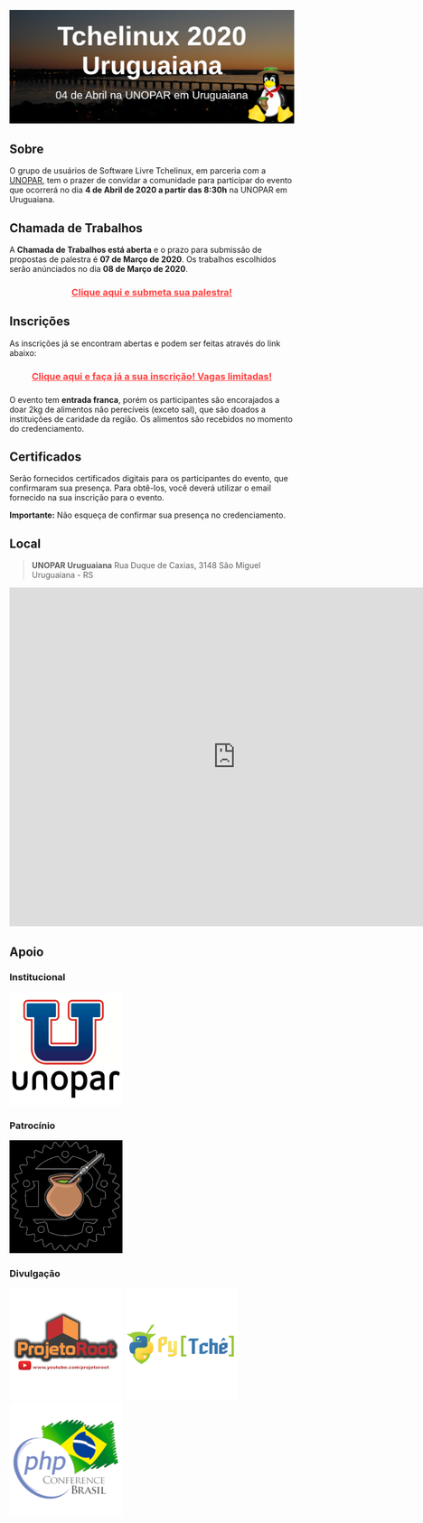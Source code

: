 [![Tchelinux 2020 Uruguaiana](images/banner.jpg)](#)

## Sobre

O grupo de usuários de Software Livre Tchelinux, em parceria com a [UNOPAR](https://www.unopar.com.br/), tem o prazer de convidar a comunidade para participar do evento que ocorrerá no dia **4 de Abril de 2020 a partir das 8:30h** na UNOPAR em Uruguaiana.

## Chamada de Trabalhos

A **Chamada de Trabalhos está aberta** e o prazo para submissão de propostas de palestra é **07 de Março de 2020**. Os trabalhos escolhidos serão anúnciados no dia **08 de Março de 2020**.

<center><a href="https://uruguaiana.tchelinux.org/cfp/" style="color:#ff4040"><b><h3>Clique aqui e submeta sua palestra!<h3></b></a></center>

## Inscrições

As inscrições já se encontram abertas e podem ser feitas através do link abaixo: 

<center><a href="https://uruguaiana.tchelinux.org/inscricoes/" style="color:#ff4040"><b><h3>Clique aqui e faça já a sua inscrição! Vagas limitadas!<h3></b></a></center>

O evento tem **entrada franca**, porém os participantes são encorajados a doar 2kg de alimentos não perecíveis (exceto sal), que são doados a instituições de caridade da região. Os alimentos são recebidos no momento do credenciamento.

## Certificados

Serão fornecidos certificados digitais para os participantes do evento, que confirmaram sua presença. Para obtê-los, você deverá utilizar o email fornecido na sua inscrição para o evento.

**Importante:** Não esqueça de confirmar sua presença no credenciamento.

## Local

> **UNOPAR Uruguaiana**
> Rua Duque de Caxias, 3148
> São Miguel
> Uruguaiana - RS

<div class="map-responsive">
  <iframe src="https://www.google.com/maps/embed?pb=!1m18!1m12!1m3!1d13853.19933290104!2d-57.09759830218864!3d-29.768970526988273!2m3!1f0!2f0!3f0!3m2!1i1024!2i768!4f13.1!3m3!1m2!1s0x94535b38fddddbfd%3A0xd4741d6f7cbb0880!2sR.%20Duque%20de%20Caxias%2C%203148%20-%20S%C3%A3o%20Miguel%2C%20Uruguaiana%20-%20RS%2C%2097502-772!5e0!3m2!1sen!2sbr!4v1581830218368!5m2!1sen!2sbr" width="800" height="600" frameborder="0" style="border:0;" allowfullscreen=""></iframe>
</div>

## Apoio

### Institucional

[![UNOPAR Uruguaiana](images/unopar.png)](https://www.unopar.com.br/)

### Patrocínio

[![Rust in POA](images/logo_rust.png)](https://www.meetup.com/Rust-in-POA/)

### Divulgação

[![Projeto Root](images/logo_projetoroot.png)](https://projetoroot.com.br/)
[![PyTchê](images/logo_pytche.png)](https://pytche-site.readthedocs.io/en/latest/)
[![PHP Conference Brasil](images/logo_phpconference.png)](https://phpconference.com.br/)
